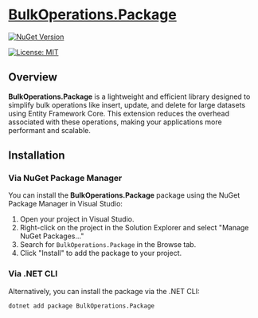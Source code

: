 # [BulkOperations.Package](https://www.nuget.org/packages/BulkOperations.Package)

[![NuGet Version](https://img.shields.io/nuget/v/BulkOperations.Package.svg?style=flat)](https://www.nuget.org/packages/BulkOperations.Package)

[![License: MIT](https://img.shields.io/badge/License-MIT-yellow.svg)](https://opensource.org/licenses/MIT)


## Overview

**BulkOperations.Package** is a lightweight and efficient library designed to simplify bulk operations like insert, update, and delete for large datasets using Entity Framework Core. This extension reduces the overhead associated with these operations, making your applications more performant and scalable.

## Installation

### Via NuGet Package Manager

You can install the **BulkOperations.Package** package using the NuGet Package Manager in Visual Studio:

1. Open your project in Visual Studio.
2. Right-click on the project in the Solution Explorer and select "Manage NuGet Packages..."
3. Search for `BulkOperations.Package` in the Browse tab.
4. Click "Install" to add the package to your project.

### Via .NET CLI

Alternatively, you can install the package via the .NET CLI:

```bash
dotnet add package BulkOperations.Package
